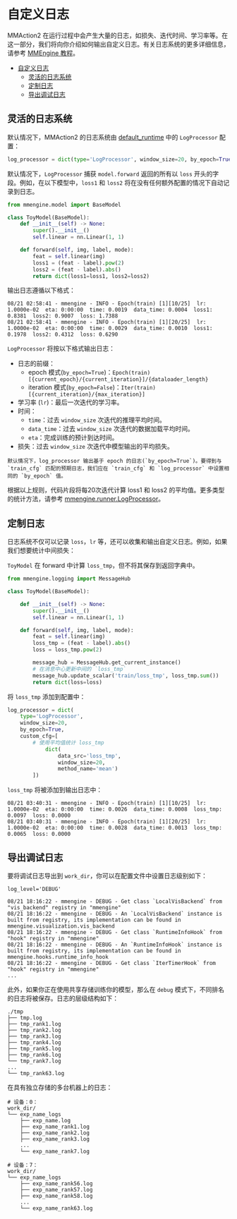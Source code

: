 # 自定义日志

MMAction2 在运行过程中会产生大量的日志，如损失、迭代时间、学习率等。在这一部分，我们将向你介绍如何输出自定义日志。有关日志系统的更多详细信息，请参考 [MMEngine 教程](https://mmengine.readthedocs.io/zh_CN/latest/advanced_tutorials/logging.html)。

- [自定义日志](#自定义日志)
  - [灵活的日志系统](#灵活的日志系统)
  - [定制日志](#定制日志)
  - [导出调试日志](#导出调试日志)

## 灵活的日志系统

默认情况下，MMAction2 的日志系统由 [default_runtime](/configs/_base_/default_runtime.py) 中的 `LogProcessor` 配置：

```python
log_processor = dict(type='LogProcessor', window_size=20, by_epoch=True)
```

默认情况下，`LogProcessor` 捕获 `model.forward` 返回的所有以 `loss` 开头的字段。例如，在以下模型中，`loss1` 和 `loss2` 将在没有任何额外配置的情况下自动记录到日志。

```python
from mmengine.model import BaseModel

class ToyModel(BaseModel):
    def __init__(self) -> None:
        super().__init__()
        self.linear = nn.Linear(1, 1)

    def forward(self, img, label, mode):
        feat = self.linear(img)
        loss1 = (feat - label).pow(2)
        loss2 = (feat - label).abs()
        return dict(loss1=loss1, loss2=loss2)
```

输出日志遵循以下格式：

```
08/21 02:58:41 - mmengine - INFO - Epoch(train) [1][10/25]  lr: 1.0000e-02  eta: 0:00:00  time: 0.0019  data_time: 0.0004  loss1: 0.8381  loss2: 0.9007  loss: 1.7388
08/21 02:58:41 - mmengine - INFO - Epoch(train) [1][20/25]  lr: 1.0000e-02  eta: 0:00:00  time: 0.0029  data_time: 0.0010  loss1: 0.1978  loss2: 0.4312  loss: 0.6290
```

`LogProcessor` 将按以下格式输出日志：

- 日志的前缀：
  - epoch 模式(`by_epoch=True`)：`Epoch(train) [{current_epoch}/{current_iteration}]/{dataloader_length}`
  - iteration 模式(`by_epoch=False`)：`Iter(train) [{current_iteration}/{max_iteration}]`
- 学习率 (`lr`)：最后一次迭代的学习率。
- 时间：
  - `time`：过去 `window_size` 次迭代的推理平均时间。
  - `data_time`：过去 `window_size` 次迭代的数据加载平均时间。
  - `eta`：完成训练的预计到达时间。
- 损失：过去 `window_size` 次迭代中模型输出的平均损失。

```{warning}
默认情况下，log_processor 输出基于 epoch 的日志(`by_epoch=True`)。要得到与 `train_cfg` 匹配的预期日志，我们应在 `train_cfg` 和 `log_processor` 中设置相同的 `by_epoch` 值。
```

根据以上规则，代码片段将每20次迭代计算 loss1 和 loss2 的平均值。更多类型的统计方法，请参考 [mmengine.runner.LogProcessor](mmengine.runner.LogProcessor)。

## 定制日志

日志系统不仅可以记录 `loss`，`lr` 等，还可以收集和输出自定义日志。例如，如果我们想要统计中间损失：

`ToyModel` 在 forward 中计算 `loss_tmp`，但不将其保存到返回字典中。

```python
from mmengine.logging import MessageHub

class ToyModel(BaseModel):

    def __init__(self) -> None:
        super().__init__()
        self.linear = nn.Linear(1, 1)

    def forward(self, img, label, mode):
        feat = self.linear(img)
        loss_tmp = (feat - label).abs()
        loss = loss_tmp.pow(2)

        message_hub = MessageHub.get_current_instance()
        # 在消息中心更新中间的 `loss_tmp`
        message_hub.update_scalar('train/loss_tmp', loss_tmp.sum())
        return dict(loss=loss)
```

将 `loss_tmp` 添加到配置中：

```python
log_processor = dict(
    type='LogProcessor',
    window_size=20,
    by_epoch=True,
    custom_cfg=[
        # 使用平均值统计 loss_tmp
            dict(
                data_src='loss_tmp',
                window_size=20,
                method_name='mean')
        ])
```

`loss_tmp` 将被添加到输出日志中：

```
08/21 03:40:31 - mmengine - INFO - Epoch(train) [1][10/25]  lr: 1.0000e-02  eta: 0:00:00  time: 0.0026  data_time: 0.0008  loss_tmp: 0.0097  loss: 0.0000
08/21 03:40:31 - mmengine - INFO - Epoch(train) [1][20/25]  lr: 1.0000e-02  eta: 0:00:00  time: 0.0028  data_time: 0.0013  loss_tmp: 0.0065  loss: 0.0000
```

## 导出调试日志

要将调试日志导出到 `work_dir`，你可以在配置文件中设置日志级别如下：

```
log_level='DEBUG'
```

```
08/21 18:16:22 - mmengine - DEBUG - Get class `LocalVisBackend` from "vis_backend" registry in "mmengine"
08/21 18:16:22 - mmengine - DEBUG - An `LocalVisBackend` instance is built from registry, its implementation can be found in mmengine.visualization.vis_backend
08/21 18:16:22 - mmengine - DEBUG - Get class `RuntimeInfoHook` from "hook" registry in "mmengine"
08/21 18:16:22 - mmengine - DEBUG - An `RuntimeInfoHook` instance is built from registry, its implementation can be found in mmengine.hooks.runtime_info_hook
08/21 18:16:22 - mmengine - DEBUG - Get class `IterTimerHook` from "hook" registry in "mmengine"
...
```

此外，如果你正在使用共享存储训练你的模型，那么在 `debug` 模式下，不同排名的日志将被保存。日志的层级结构如下：

```text
./tmp
├── tmp.log
├── tmp_rank1.log
├── tmp_rank2.log
├── tmp_rank3.log
├── tmp_rank4.log
├── tmp_rank5.log
├── tmp_rank6.log
└── tmp_rank7.log
...
└── tmp_rank63.log
```

在具有独立存储的多台机器上的日志：

```text
# 设备：0：
work_dir/
└── exp_name_logs
    ├── exp_name.log
    ├── exp_name_rank1.log
    ├── exp_name_rank2.log
    ├── exp_name_rank3.log
    ...
    └── exp_name_rank7.log

# 设备：7：
work_dir/
└── exp_name_logs
    ├── exp_name_rank56.log
    ├── exp_name_rank57.log
    ├── exp_name_rank58.log
    ...
    └── exp_name_rank63.log
```
